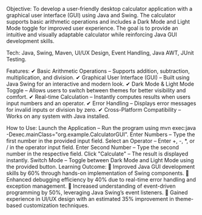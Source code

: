 Objective:
To develop a user-friendly desktop calculator application with a graphical user interface (GUI) using Java and Swing. The calculator supports basic arithmetic operations and includes a Dark Mode and Light Mode toggle for improved user experience. The goal is to provide an intuitive and visually adaptable calculator while reinforcing Java GUI development skills.

Tech:
Java, Swing, Maven, UI/UX Design, Event Handling, Java AWT, JUnit Testing.

Features:
✔ Basic Arithmetic Operations – Supports addition, subtraction, multiplication, and division.
✔ Graphical User Interface (GUI) – Built using Java Swing for an interactive and modern look.
✔ Dark Mode & Light Mode Toggle – Allows users to switch between themes for better visibility and comfort.
✔ Real-time Calculation – Instantly computes results when users input numbers and an operator.
✔ Error Handling – Displays error messages for invalid inputs or division by zero.
✔ Cross-Platform Compatibility – Works on any system with Java installed.

How to Use:
Launch the Application – Run the program using mvn exec:java -Dexec.mainClass="org.example.CalculatorGUI".
Enter Numbers – Type the first number in the provided input field.
Select an Operator – Enter +, -, *, or / in the operator input field.
Enter Second Number – Type the second number in the respective field.
Click "Calculate" – The result is displayed instantly.
Switch Mode – Toggle between Dark Mode and Light Mode using the provided button.
Learning Outcome:
📌 Improved Java GUI development skills by 60% through hands-on implementation of Swing components.
📌 Enhanced debugging efficiency by 40% due to real-time error handling and exception management.
📌 Increased understanding of event-driven programming by 50%, leveraging Java Swing’s event listeners.
📌 Gained experience in UI/UX design with an estimated 35% improvement in theme-based customization techniques.
